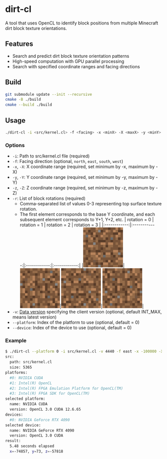 # dirt-cl

A tool that uses OpenCL to identify block positions from multiple Minecraft dirt block texture orientations.

## Features

- Search and predict dirt block texture orientation patterns
- High-speed computation with GPU parallel processing
- Search with specified coordinate ranges and facing directions

## Build

```sh
git submodule update --init --recursive
cmake -B ./build
cmake --build ./build
```

## Usage

```sh
./dirt-cl -i <src/kernel.cl> -f <facing> -x <minX> -X <maxX> -y <minY> -Y <maxY> -z <minZ> -Z <maxZ> -r <rotations> -v <dataVersion>
```

### Options

- `-i`: Path to src/kernel.cl file (required)
- `-f`: Facing direction (optional, `north`, `east`, `south`, `west`)
- `-x`, `-X`: X coordinate range (required, set minimum by -x, maximum by -X)
- `-y`, `-Y`: Y coordinate range (required, set minimum by -y, maximum by -Y)
- `-z`, `-Z`: Z coordinate range (required, set minimum by -z, maximum by -Z)
- `-r`: List of block rotations (required)
  - Comma-separated list of values 0-3 representing top surface texture rotation.
  - The first element corresponds to the base Y coordinate, and each subsequent element corresponds to Y+1, Y+2, etc.
    | rotation = 0 | rotation = 1 | rotation = 2 | rotation = 3 |
    |:------------:|:------------:|:------------:|:------------:|
    |<img src="img/dirt.png" width="128" height="128">|<img src="img/dirt-rotation-1.png" width="128" height="128">|<img src="img/dirt-rotation-2.png" width="128" height="128">|<img src="img/dirt-rotation-3.png" width="128" height="128">|
- `-v`: [Data version](https://minecraft.wiki/w/Data_version) specifying the client version (optional, default INT_MAX, means latest version)
- `--platform`: Index of the platform to use (optional, default = 0)
- `--device`: Index of the device to use (optional, default = 0)

### Example

```sh
$ ./dirt-cl --platform 0 -i src/kernel.cl -v 4440 -f east -x -100000 -X 100000 -y 63 -Y 80 -z -100000 -Z 100000 -r 3,2,1,2,0,3,3,1,2,1,0,2,1,0,3,3,3,1,3,3,3,2,2,3,2,2,2,0,1,2,2,2
src:
  path: src/kernel.cl
  size: 5365
platforms:
  #0: NVIDIA CUDA
  #1: Intel(R) OpenCL
  #2: Intel(R) FPGA Emulation Platform for OpenCL(TM)
  #3: Intel(R) FPGA SDK for OpenCL(TM)
selected platform:
  name: NVIDIA CUDA
  version: OpenCL 3.0 CUDA 12.6.65
devices:
  #0: NVIDIA GeForce RTX 4090
selected device:
  name: NVIDIA GeForce RTX 4090
  version: OpenCL 3.0 CUDA
result:
  5.48 seconds elapsed
  x=-74857, y=73, z=-57818
```
